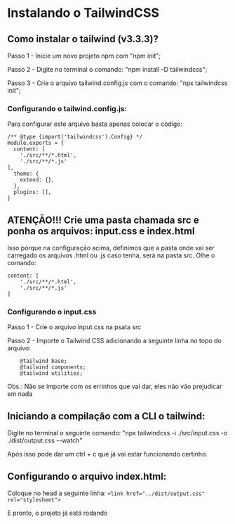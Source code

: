# Instalando o TailwindCSS

## Como instalar o tailwind (v3.3.3)?
Passo 1 - Inicie um novo projeto npm com "npm init";

Passo 2 - Digite no terminal o comando: "npm install -D tailwindcss";

Passo 3 - Crie o arquivo tailwind.config.js com o comando: "npx tailwindcss init";

### Configurando o tailwind.config.js:

Para configurar este arquivo basta apenas colocar o código: 
```
/** @type {import('tailwindcss').Config} */
module.exports = {
  content: [
    './src/**/*.html',
    './src/**/*.js'
],
  theme: {
    extend: {},
  },
  plugins: [],
}
```

## ATENÇÃO!!! Crie uma pasta chamada src e ponha os arquivos: input.css e index.html

Isso porque na configuração acima, definimos que a pasta onde vai ser carregado os arquivos .html ou .js caso tenha, será na pasta src. Olhe o comando:

```
content: [
    './src/**/*.html',
    './src/**/*.js'
]
```

### Configurando o input.css

Passo 1 - Crie o arquivo input.css na psata src

Passo 2 - Importe o Tailwind CSS adicionando a seguinte linha no topo do arquivo:

```
    @tailwind base;
    @tailwind components;
    @tailwind utilities;
```

Obs.: Não se importe com os errinhos que vai dar, eles não vão prejudicar em nada

## Iniciando a compilação com a CLI o tailwind: 

Digite no terminal o seguinte comando: "npx tailwindcss -i ./src/input.css -o ./dist/output.css --watch"

Após isso pode dar um ctrl + c que já vai estar funcionando certinho.

## Configurando o arquivo index.html:

Coloque no head a seguinte linha: ```<link href="../dist/output.css" rel="stylesheet">```

E pronto, o projeto já está rodando